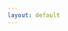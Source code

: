 ```yaml
---
layout: default
---
```


<html>
<head>
<meta name="viewport" content="width=device-width, initial-scale=1">

<script src="https://cdnjs.cloudflare.com/ajax/libs/web3/1.7.0-rc.0/web3.min.js"></script>
<script src="https://cdnjs.cloudflare.com/ajax/libs/handlebars.js/4.7.7/handlebars.min.js"></script>
<script src="https://unpkg.com/f0js@0.0.12/dist/f0.js"></script>
<script id="template" type="text/x-handlebars-template">
  <img src="{{image}}">
  <h1>{{title}}</h1>
  <table class='invites'>
  <tr>
    <th>mint price</th>
    <th>mint limit</th>
    <th>Invite</th>
  </tr>
  {{#each items}}
    <tr>
      <td>{{eth}} ETH</td>
      <td>{{limit}}</td>
      <td><a class='btn' href="mint#address={{address}}&key={{key}}">Go</td</a></td>
    </tr>
  {{/each}}
  </table>
</script>
<script>
const f0 = new F0()
const web3= new Web3(window.ethereum)
const template = Handlebars.compile(document.querySelector("#template").innerHTML);
document.addEventListener("DOMContentLoaded", async () => {
  let config = await fetch("box.json").then((r) => {
    return r.json()
  })
  let net = await web3.eth.getChainId()
  console.log("net = ", net)
  await window.ethereum.send('eth_requestAccounts');
  try {
    await f0.init({
      web3: web3,
      contract: config.contract,
      network: config.network
    })
    const name = await f0.name()
    const symbol = await f0.symbol()
    const placeholder = await f0.placeholder()
    const invites = await f0.myInvites()
    document.querySelector(".box").innerHTML = template({
      title: `${name} (${symbol}) Invite List`,
      image: placeholder.converted.image,
      items: Object.keys(invites).map((key, index) => {
        return {
          index: index,
          address: config.contract,
          key: key,
          eth: invites[key].condition.converted.eth,
          limit: invites[key].condition.converted.limit
        }
      })
    })
  } catch (e) {
    document.querySelector(".box").innerHTML = `<h1>${e.message.toLowerCase()}</h1>`
  }
})
</script>
</head>
<body>
<div class='box'></div>
</body>
</html>
